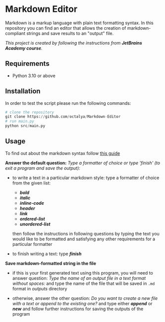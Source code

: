 # Markdown Editor
Markdown is a markup language with plain text formatting syntax. In this repository you can find an editor that allows the creation of markdown-compliant strings and save results to an "output" file.

 *This project is created by following the instructions from **JetBrains Academy course**.*

## Requirements

- Python 3.10 or above


## Installation

In order to test the script please run the following commands:

```python
# clone the repository
git clone https://github.com/octalya/Markdown-Editor
# run main.py
python src/main.py
```

## Usage

To find out about the markdown syntax follow [this guide](https://www.markdownguide.org/basic-syntax/)

**Answer the default question:** *Type a formatter of choice or type 'finish' (to exit a program and save the output):*

- to write a text in a particular markdown style: type a formatter of choice from the given list:

    - ***bold***
    - ***italic***
    - ***inline-code***
    - ***header***
    - ***link***
    - ***ordered-list***
    - ***unordered-list***

    then follow the instructions in following questions by typing the text you would like to be formatted and satisfying any other requirements for a particular formatter

- to finish writing a text: type ***finish***

**Save markdown-formatted string in the file**
 - if this is your first generated text using this program, you will need to answer question: *Type the name of an output file in a text format without spaces:* and type the name of the file that will be saved in `.md` format in *outputs* directory

 - otherwise, answer the other question: *Do you want to create a new file with a text or append to the existing one?* and type either ***append*** or ***new*** and follow further instructions for saving the outputs of the program






